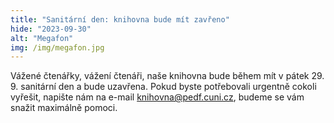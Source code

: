 ```yaml
---
title: "Sanitární den: knihovna bude mít zavřeno"
hide: "2023-09-30"
alt: "Megafon"
img: /img/megafon.jpg
---
```


Vážené čtenářky, vážení čtenáři, naše knihovna bude během mít v
pátek 29. 9. sanitární den a bude uzavřena. Pokud byste potřebovali urgentně cokoli vyřešit,
napište nám na e-mail <a href="mailto:knihovna@pedf.cuni.cz">knihovna@pedf.cuni.cz</a>, 
budeme se vám snažit maximálně pomoci.  
